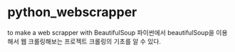 # python_webscrapper
to make a web scrapper with BeautifulSoup
파이썬에서 beautifulSoup을 이용해서 웹 크롤링해보는 프로젝트
크롤링의 기초를 알 수 있다.
